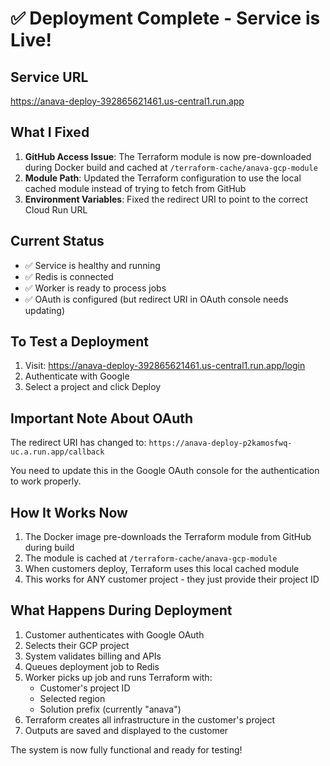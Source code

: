 # ✅ Deployment Complete - Service is Live!

## Service URL
https://anava-deploy-392865621461.us-central1.run.app

## What I Fixed

1. **GitHub Access Issue**: The Terraform module is now pre-downloaded during Docker build and cached at `/terraform-cache/anava-gcp-module`
2. **Module Path**: Updated the Terraform configuration to use the local cached module instead of trying to fetch from GitHub
3. **Environment Variables**: Fixed the redirect URI to point to the correct Cloud Run URL

## Current Status

- ✅ Service is healthy and running
- ✅ Redis is connected
- ✅ Worker is ready to process jobs
- ✅ OAuth is configured (but redirect URI in OAuth console needs updating)

## To Test a Deployment

1. Visit: https://anava-deploy-392865621461.us-central1.run.app/login
2. Authenticate with Google
3. Select a project and click Deploy

## Important Note About OAuth

The redirect URI has changed to: `https://anava-deploy-p2kamosfwq-uc.a.run.app/callback`

You need to update this in the Google OAuth console for the authentication to work properly.

## How It Works Now

1. The Docker image pre-downloads the Terraform module from GitHub during build
2. The module is cached at `/terraform-cache/anava-gcp-module` 
3. When customers deploy, Terraform uses this local cached module
4. This works for ANY customer project - they just provide their project ID

## What Happens During Deployment

1. Customer authenticates with Google OAuth
2. Selects their GCP project
3. System validates billing and APIs
4. Queues deployment job to Redis
5. Worker picks up job and runs Terraform with:
   - Customer's project ID
   - Selected region
   - Solution prefix (currently "anava")
6. Terraform creates all infrastructure in the customer's project
7. Outputs are saved and displayed to the customer

The system is now fully functional and ready for testing!